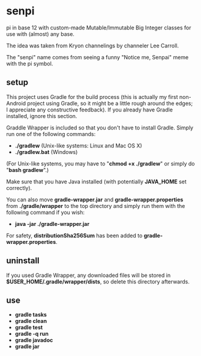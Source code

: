# senpi
pi in base 12 with custom-made Mutable/Immutable Big Integer classes for use with (almost) any base.

The idea was taken from Kryon channelings by channeler Lee Carroll.

The "senpi" name comes from seeing a funny "Notice me, Senpai" meme with the pi symbol.

## setup
This project uses Gradle for the build process (this is actually my first non-Android project using Gradle, so it might be a little rough around the edges; I appreciate any constructive feedback).  If you already have Gradle installed, ignore this section.

Graddle Wrapper is included so that you don't have to install Gradle.  Simply run one of the following commands:
- **./gradlew** (Unix-like systems: Linux and Mac OS X)
- **./gradlew.bat** (Windows)

(For Unix-like systems, you may have to "**chmod +x ./gradlew**" or simply do "**bash gradlew**".)

Make sure that you have Java installed (with potentially **JAVA_HOME** set correctly).

You can also move **gradle-wrapper.jar** and **gradle-wrapper.properties** from **./gradle/wrapper** to the top directory and simply run them with the following command if you wish:
- **java -jar ./gradle-wrapper.jar**

For safety, **distributionSha256Sum** has been added to **gradle-wrapper.properties**.

## uninstall
If you used Gradle Wrapper, any downloaded files will be stored in **$USER_HOME/.gradle/wrapper/dists**, so delete this directory afterwards.

## use
- **gradle tasks**
- **gradle clean**
- **gradle test**
- **gradle -q run**
- **gradle javadoc**
- **gradle jar**
